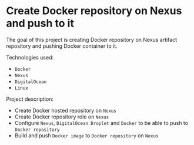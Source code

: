 # Create Docker repository on Nexus and push to it

The goal of this project is creating Docker repository on Nexus artifact repository and pushing Docker container to it.

Technologies used: 
- `Docker`
- `Nexus`
- `DigitalOcean`
- `Linux`
 
Project description:
- Create Docker hosted repository on `Nexus`
- Create Docker repository role on `Nexus`
- Configure `Nexus`, `DigitalOcean Droplet` and `Docker` to be able to push to `Docker repository`
- Build and push `Docker image` to `Docker repository` on `Nexus`

